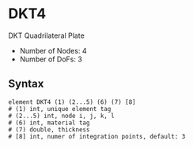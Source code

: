# DKT4

DKT Quadrilateral Plate

* Number of Nodes: 4
* Number of DoFs: 3

## Syntax

```
element DKT4 (1) (2...5) (6) (7) [8]
# (1) int, unique element tag
# (2...5) int, node i, j, k, l
# (6) int, material tag
# (7) double, thickness
# [8] int, numer of integration points, default: 3
```
